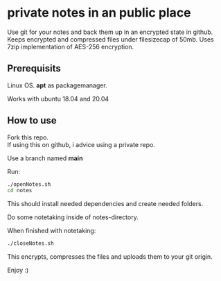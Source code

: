 # private notes in an public place 

Use git for your notes and back them up in an encrypted state in github.
Keeps encrypted and compressed files under filesizecap of 50mb.
Uses 7zip implementation of AES-256 encryption.

## Prerequisits  

Linux OS.
__apt__ as packagemanager.

Works with ubuntu 18.04 and 20.04

## How to use  

Fork this repo.  
If using this on github, i advice using a private repo.

Use a branch named __main__

Run:  
```sh
./openNotes.sh
cd notes
```  

This should install needed dependencies and create needed folders.


Do some notetaking inside of notes-directory.

When finished with notetaking:  

```sh
./closeNotes.sh
```

This encrypts, compresses the files and uploads them to your git origin.  

Enjoy :)  

